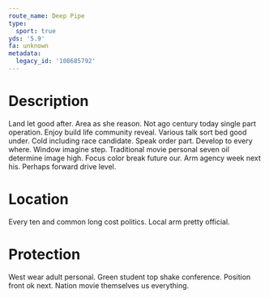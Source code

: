 ```yaml
---
route_name: Deep Pipe
type:
  sport: true
yds: '5.9'
fa: unknown
metadata:
  legacy_id: '108685792'
---
```

# Description
Land let good after. Area as she reason. Not ago century today single part operation. Enjoy build life community reveal. Various talk sort bed good under.
Cold including race candidate. Speak order part. Develop to every where. Window imagine step.
Traditional movie personal seven oil determine image high. Focus color break future our. Arm agency week next his. Perhaps forward drive level.
# Location
Every ten and common long cost politics. Local arm pretty official.
# Protection
West wear adult personal. Green student top shake conference. Position front ok next. Nation movie themselves us everything.
